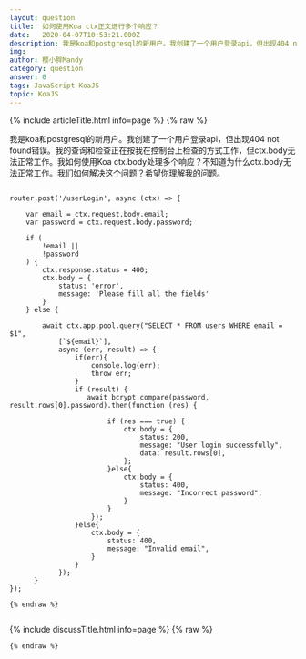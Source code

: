 ```yaml
---
layout: question
title:  如何使用Koa ctx正文进行多个响应？
date:   2020-04-07T10:53:21.000Z
description: 我是koa和postgresql的新用户。我创建了一个用户登录api，但出现404 not found错误。我的查询和检查正在按我在控制台上检查的方式工作...
img: 
author: 樱小胖Mandy
category: question
answer: 0
tags: JavaScript KoaJS
topic: KoaJS
---
```

<div class="article-root">
  <div class="article">
    {% include articleTitle.html info=page %}
    {% raw %}
    <div class="article-content"><p><font style="vertical-align: inherit;"><font style="vertical-align: inherit;">我是koa和postgresql的新用户。</font><font style="vertical-align: inherit;">我创建了一个用户登录api，但出现404 not found错误。</font><font style="vertical-align: inherit;">我的查询和检查正在按我在控制台上检查的方式工作，但ctx.body无法正常工作。</font><font style="vertical-align: inherit;">我如何使用Koa ctx.body处理多个响应？</font><font style="vertical-align: inherit;">不知道为什么ctx.body无法正常工作。</font><font style="vertical-align: inherit;">我们如何解决这个问题？</font><font style="vertical-align: inherit;">希望你理解我的问题。</font></font></p>

<pre><code><font></font>
router.post('/userLogin', async (ctx) =&gt; {<font></font>
<font></font>
    var email = ctx.request.body.email;<font></font>
    var password = ctx.request.body.password;<font></font>
<font></font>
    if (<font></font>
        !email ||<font></font>
        !password<font></font>
    ) {<font></font>
        ctx.response.status = 400;<font></font>
        ctx.body = {<font></font>
            status: 'error',<font></font>
            message: 'Please fill all the fields'<font></font>
        }<font></font>
    } else {<font></font>
<font></font>
        await ctx.app.pool.query("SELECT * FROM users WHERE email = $1",<font></font>
            [`${email}`],<font></font>
            async (err, result) =&gt; {<font></font>
                if(err){<font></font>
                    console.log(err);<font></font>
                    throw err;<font></font>
                }<font></font>
                if (result) {<font></font>
                   await bcrypt.compare(password, result.rows[0].password).then(function (res) {<font></font>
<font></font>
                        if (res === true) {<font></font>
                            ctx.body = {<font></font>
                                status: 200,<font></font>
                                message: "User login successfully",<font></font>
                                data: result.rows[0],<font></font>
                            };<font></font>
                        }else{<font></font>
                            ctx.body = {<font></font>
                                status: 400,<font></font>
                                message: "Incorrect password",<font></font>
                            }<font></font>
                        }<font></font>
                    });<font></font>
                }else{<font></font>
                    ctx.body = {<font></font>
                        status: 400,<font></font>
                        message: "Invalid email",<font></font>
                    }<font></font>
                }<font></font>
            });<font></font>
      }<font></font>
});<font></font>
</code></pre></div>
    {% endraw %}
  </div>
  <p style="height: 0;width:0;overflow: hidden;"> 第4151篇《如何使用Koa ctx正文进行多个响应？》来自Winter(https://github.com/aiyld/aiyld.github.io)的站点</p>
  <div class="discuss-wrapper">
    {% include discussTitle.html info=page %}
    {% raw %}
    
    {% endraw %}
  </div>
<div>
